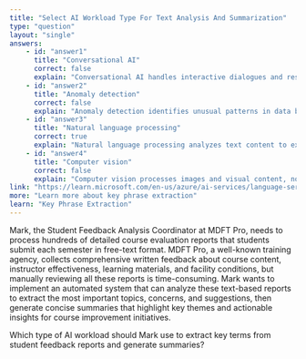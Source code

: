 ```yaml
---
title: "Select AI Workload Type For Text Analysis And Summarization"
type: "question"
layout: "single"
answers:
    - id: "answer1"
      title: "Conversational AI"
      correct: false
      explain: "Conversational AI handles interactive dialogues and responses but doesn't specialize in extracting key terms from existing documents for summarization."
    - id: "answer2"
      title: "Anomaly detection"
      correct: false
      explain: "Anomaly detection identifies unusual patterns in data but doesn't extract key terms or generate summaries from text documents."
    - id: "answer3"
      title: "Natural language processing"
      correct: true
      explain: "Natural language processing analyzes text content to extract key phrases, entities, and important terms, making it ideal for generating summaries from textual reports."
    - id: "answer4"
      title: "Computer vision"
      correct: false
      explain: "Computer vision processes images and visual content, not text analysis or key term extraction from written documents."
link: "https://learn.microsoft.com/en-us/azure/ai-services/language-service/key-phrase-extraction/overview"
more: "Learn more about key phrase extraction"
learn: "Key Phrase Extraction"
---
```


Mark, the Student Feedback Analysis Coordinator at MDFT Pro, needs to process hundreds of detailed course evaluation reports that students submit each semester in free-text format. MDFT Pro, a well-known training agency, collects comprehensive written feedback about course content, instructor effectiveness, learning materials, and facility conditions, but manually reviewing all these reports is time-consuming. Mark wants to implement an automated system that can analyze these text-based reports to extract the most important topics, concerns, and suggestions, then generate concise summaries that highlight key themes and actionable insights for course improvement initiatives.

Which type of AI workload should Mark use to extract key terms from student feedback reports and generate summaries?

